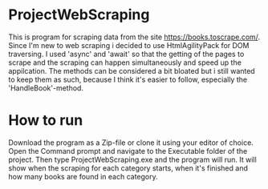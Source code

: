 # ProjectWebScraping

This is program for scraping data from the site https://books.toscrape.com/.
Since I'm new to web scraping i decided to use HtmlAgilityPack for DOM traversing. I used 'async' and 'await' so that the getting of the pages to scrape and the scraping can happen simultaneously and speed up the appilcation.
The methods can be considered a bit bloated but i still wanted to keep them as such, because I think it's easier to follow, especially the 'HandleBook'-method. 

# How to run
Download the program as a Zip-file or clone it using your editor of choice. Open the Command prompt and navigate to the Executable folder of the project. Then type ProjectWebScraping.exe and the program will run. It will show when the scraping for each category starts, when it's finished and how many books are found in each category.
